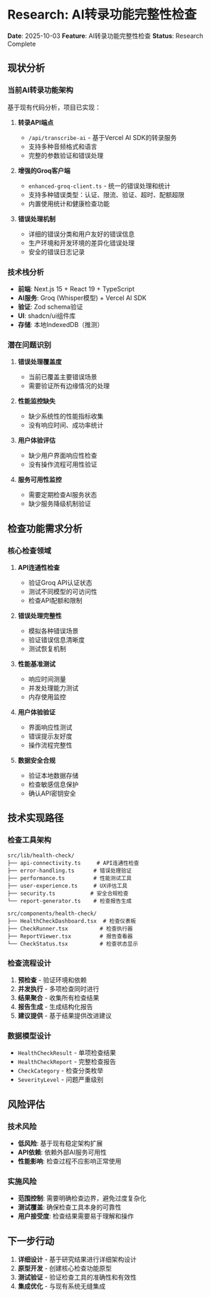 # Research: AI转录功能完整性检查

**Date**: 2025-10-03
**Feature**: AI转录功能完整性检查
**Status**: Research Complete

## 现状分析

### 当前AI转录功能架构
基于现有代码分析，项目已实现：

1. **转录API端点**
   - `/api/transcribe-ai` - 基于Vercel AI SDK的转录服务
   - 支持多种音频格式和语言
   - 完整的参数验证和错误处理

2. **增强的Groq客户端**
   - `enhanced-groq-client.ts` - 统一的错误处理和统计
   - 支持多种错误类型：认证、限流、验证、超时、配额超限
   - 内置使用统计和健康检查功能

3. **错误处理机制**
   - 详细的错误分类和用户友好的错误信息
   - 生产环境和开发环境的差异化错误处理
   - 安全的错误日志记录

### 技术栈分析
- **前端**: Next.js 15 + React 19 + TypeScript
- **AI服务**: Groq (Whisper模型) + Vercel AI SDK
- **验证**: Zod schema验证
- **UI**: shadcn/ui组件库
- **存储**: 本地IndexedDB（推测）

### 潜在问题识别

1. **错误处理覆盖度**
   - 当前已覆盖主要错误场景
   - 需要验证所有边缘情况的处理

2. **性能监控缺失**
   - 缺少系统性的性能指标收集
   - 没有响应时间、成功率统计

3. **用户体验评估**
   - 缺少用户界面响应性检查
   - 没有操作流程可用性验证

4. **服务可用性监控**
   - 需要定期检查AI服务状态
   - 缺少服务降级机制验证

## 检查功能需求分析

### 核心检查领域

1. **API连通性检查**
   - 验证Groq API认证状态
   - 测试不同模型的可访问性
   - 检查API配额和限制

2. **错误处理完整性**
   - 模拟各种错误场景
   - 验证错误信息清晰度
   - 测试恢复机制

3. **性能基准测试**
   - 响应时间测量
   - 并发处理能力测试
   - 内存使用监控

4. **用户体验验证**
   - 界面响应性测试
   - 错误提示友好度
   - 操作流程完整性

5. **数据安全合规**
   - 验证本地数据存储
   - 检查敏感信息保护
   - 确认API密钥安全

## 技术实现路径

### 检查工具架构
```
src/lib/health-check/
├── api-connectivity.ts     # API连通性检查
├── error-handling.ts      # 错误处理验证
├── performance.ts         # 性能测试工具
├── user-experience.ts     # UX评估工具
├── security.ts           # 安全合规检查
└── report-generator.ts    # 检查报告生成

src/components/health-check/
├── HealthCheckDashboard.tsx  # 检查仪表板
├── CheckRunner.tsx          # 检查执行器
├── ReportViewer.tsx         # 报告查看器
└── CheckStatus.tsx          # 检查状态显示
```

### 检查流程设计
1. **预检查** - 验证环境和依赖
2. **并发执行** - 多项检查同时进行
3. **结果聚合** - 收集所有检查结果
4. **报告生成** - 生成结构化报告
5. **建议提供** - 基于结果提供改进建议

### 数据模型设计
- `HealthCheckResult` - 单项检查结果
- `HealthCheckReport` - 完整检查报告
- `CheckCategory` - 检查分类枚举
- `SeverityLevel` - 问题严重级别

## 风险评估

### 技术风险
- **低风险**: 基于现有稳定架构扩展
- **API依赖**: 依赖外部AI服务可用性
- **性能影响**: 检查过程不应影响正常使用

### 实施风险
- **范围控制**: 需要明确检查边界，避免过度复杂化
- **测试覆盖**: 确保检查工具本身的可靠性
- **用户接受度**: 检查结果需要易于理解和操作

## 下一步行动

1. **详细设计** - 基于研究结果进行详细架构设计
2. **原型开发** - 创建核心检查功能原型
3. **测试验证** - 验证检查工具的准确性和有效性
4. **集成优化** - 与现有系统无缝集成